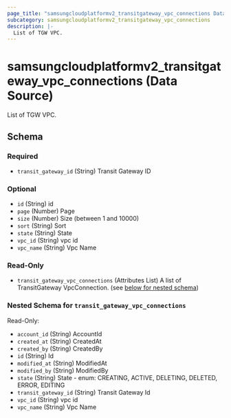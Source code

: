 ```yaml
---
page_title: "samsungcloudplatformv2_transitgateway_vpc_connections Data Source - samsungcloudplatformv2"
subcategory: samsungcloudplatformv2_transitgateway_vpc_connections
description: |-
  List of TGW VPC.
---
```


# samsungcloudplatformv2_transitgateway_vpc_connections (Data Source)

List of TGW VPC.



<!-- schema generated by tfplugindocs -->
## Schema

### Required

- `transit_gateway_id` (String) Transit Gateway ID

### Optional

- `id` (String) id
- `page` (Number) Page
- `size` (Number) Size (between 1 and 10000)
- `sort` (String) Sort
- `state` (String) State
- `vpc_id` (String) vpc id
- `vpc_name` (String) Vpc Name

### Read-Only

- `transit_gateway_vpc_connections` (Attributes List) A list of TransitGateway VpcConnection. (see [below for nested schema](#nestedatt--transit_gateway_vpc_connections))

<a id="nestedatt--transit_gateway_vpc_connections"></a>
### Nested Schema for `transit_gateway_vpc_connections`

Read-Only:

- `account_id` (String) AccountId
- `created_at` (String) CreatedAt
- `created_by` (String) CreatedBy
- `id` (String) Id
- `modified_at` (String) ModifiedAt
- `modified_by` (String) ModifiedBy
- `state` (String) State - enum: CREATING, ACTIVE, DELETING, DELETED, ERROR, EDITING
- `transit_gateway_id` (String) Transit Gateway Id
- `vpc_id` (String) vpc id
- `vpc_name` (String) Vpc Name
